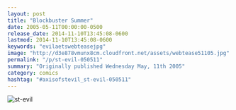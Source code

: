 ```yaml
---
layout: post
title: "Blockbuster Summer"
date: 2005-05-11T00:00:00-0500
release_date: 2014-11-10T13:45:08-0600
lastmod: 2014-11-10T13:45:08-0600
keywords: "evilaetswebteasejpg"
image: "http://d3e878vmunx8cm.cloudfront.net/assets/webtease51105.jpg"
permalink: "/p/st-evil-050511"
summary: "Originally published Wednesday May, 11th 2005"
category: comics
hashtag: "#axisofstevil_st-evil-050511"
---
```


![st-evil](http://d3e878vmunx8cm.cloudfront.net/assets/webtease51105.jpg)
